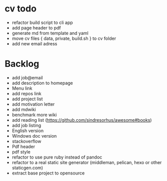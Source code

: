 cv todo
=========

- refactor build script to cli app
- add page header to pdf
- generate md from template and yaml
- move cv files { data, private, build.sh } to cv folder
- add new email adress


Backlog
=======

- add job@email
- add description to homepage
- Menu link
- add repos link
- add project list
- add motivation letter
- add mdwiki
- benchmark more wiki
- add reading list (https://github.com/sindresorhus/awesome#books)
- add job listing
- English version
- Windows doc version
- stackoverflow
- Pdf header
- pdf style
- refactor to use pure ruby instead of pandoc
- refactor to a real static site generator (middleman, pelican, hexo or other staticgen.com)
- extract base project to opensource
